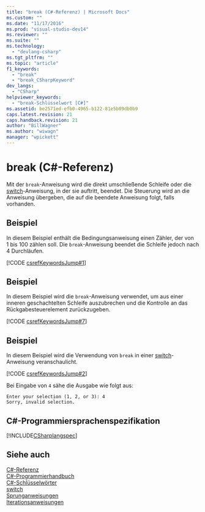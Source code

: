 ```yaml
---
title: "break (C#-Referenz) | Microsoft Docs"
ms.custom: ""
ms.date: "11/17/2016"
ms.prod: "visual-studio-dev14"
ms.reviewer: ""
ms.suite: ""
ms.technology: 
  - "devlang-csharp"
ms.tgt_pltfrm: ""
ms.topic: "article"
f1_keywords: 
  - "break"
  - "break_CSharpKeyword"
dev_langs: 
  - "CSharp"
helpviewer_keywords: 
  - "break-Schlüsselwort [C#]"
ms.assetid: be2571ed-efb0-4965-b122-81e5b09db0b9
caps.latest.revision: 21
caps.handback.revision: 21
author: "BillWagner"
ms.author: "wiwagn"
manager: "wpickett"
---
```

# break (C#-Referenz)
Mit der `break`\-Anweisung wird die direkt umschließende Schleife oder die [switch](../../../csharp/language-reference/keywords/switch.md)\-Anweisung, in der sie auftritt, beendet.  Die Steuerung wird an die Anweisung übergeben, die auf die beendete Anweisung folgt, falls vorhanden.  
  
## Beispiel  
 In diesem Beispiel enthält die Bedingungsanweisung einen Zähler, der von 1 bis 100 zählen soll. Die `break`\-Anweisung beendet die Schleife jedoch nach 4 Durchläufen.  
  
 [!CODE [csrefKeywordsJump#1](../CodeSnippet/VS_Snippets_VBCSharp/csrefKeywordsJump#1)]  
  
## Beispiel  
 In diesem Beispiel wird die `break`\-Anweisung verwendet, um aus einer inneren geschachtelten Schleife auszubrechen und die Kontrolle an das Rückgabesteuerelement zurückzugeben.  
  
 [!CODE [csrefKeywordsJump#7](../CodeSnippet/VS_Snippets_VBCSharp/csrefKeywordsJump#7)]  
  
## Beispiel  
 In diesem Beispiel wird die Verwendung von `break` in einer [switch](../../../csharp/language-reference/keywords/switch.md)\-Anweisung veranschaulicht.  
  
 [!CODE [csrefKeywordsJump#2](../CodeSnippet/VS_Snippets_VBCSharp/csrefKeywordsJump#2)]  
  
 Bei Eingabe von `4` sähe die Ausgabe wie folgt aus:  
  
```  
Enter your selection (1, 2, or 3): 4  
Sorry, invalid selection.  
```  
  
## C\#\-Programmiersprachenspezifikation  
 [!INCLUDE[CSharplangspec](../../../csharp/language-reference/keywords/includes/csharplangspec_md.md)]  
  
## Siehe auch  
 [C\#\-Referenz](../../../csharp/language-reference/index.md)   
 [C\#\-Programmierhandbuch](../../../csharp/programming-guide/index.md)   
 [C\#\-Schlüsselwörter](../../../csharp/language-reference/keywords/index.md)   
 [switch](../../../csharp/language-reference/keywords/switch.md)   
 [Sprunganweisungen](../../../csharp/language-reference/keywords/jump-statements.md)   
 [Iterationsanweisungen](../../../csharp/language-reference/keywords/iteration-statements.md)